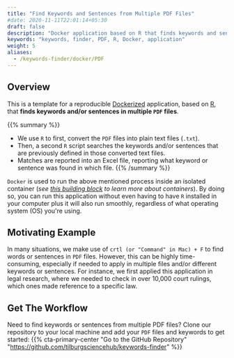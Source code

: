 ```yaml
---
title: "Find Keywords and Sentences from Multiple PDF Files"
#date: 2020-11-11T22:01:14+05:30
draft: false
description: "Docker application based on R that finds keywords and sentences from PDF files "
keywords: "keywords, finder, PDF, R, Docker, application"
weight: 5
aliases:
  - /keywords-finder/docker/PDF
---
```


## Overview

This is a template for a reproducible [Dockerized](https://tilburgsciencehub.com/building-blocks/automate-and-execute-your-work/reproducible-work/docker/) application, based on [R](http://localhost:1313/building-blocks/configure-your-computer/statistics-and-computation/r/), that **finds keywords and/or sentences in multiple `PDF` files**.

{{% summary %}}
* We use `R` to first, convert the `PDF` files into plain text files (`.txt`).
* Then, a second `R` script searches the keywords and/or sentences that are previously defined in those converted text files.
* Matches are reported into an Excel file, reporting what keyword or sentence was found in which file.
{{% /summary %}}

`Docker` is used to run the above mentioned process inside an isolated container (*see [this building block](https://tilburgsciencehub.com/building-blocks/configure-your-computer/automation-and-workflows/docker/) to learn more about containers*). By doing so, you can run this application without even having to have `R` installed in your computer plus it will also run smoothly, regardless of what operating system (OS) you're using.  



## Motivating Example
In many situations, we make use of `crtl (or "Command" in Mac) + F` to find words or sentences in `PDF` files. However, this can be highly time-consuming, especially if needed to apply in multiple files and/or different keywords or sentences. For instance, we first applied this application in legal research, where we needed to check in over 10,000 court rulings, which ones made reference to a specific law.

## Get The Workflow

Need to find keywords or sentences from multiple PDF files? Clone our repository to your local machine and add your `PDF` files and keywords to get started:
{{% cta-primary-center "Go to the GitHub Repository" "https://github.com/tilburgsciencehub/keywords-finder" %}}
